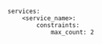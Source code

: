 <!-- usedin: [ _includes/_inlines/StackManagement/common/scaling/scaling_docker-services.md] -->

```

services:
    <service_name>:
        constraints:
            max_count: 2

```
